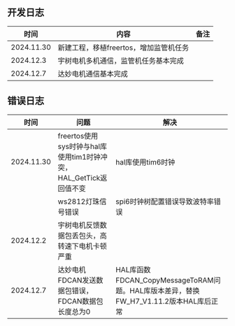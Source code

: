 ## 开发日志

| 时间       | 内容                                   | 备注 |
| ---------- | -------------------------------------- | ---- |
| 2024.11.30 | 新建工程，移植freertos，增加监管机任务 |      |
| 2024.12.3  | 宇树电机多机通信，监管机任务基本完成   |      |
| 2024.12.7  | 达妙电机通信基本完成                   |      |

## 错误日志

| 时间       | 问题                                                         | 解决                                                         |
| ---------- | ------------------------------------------------------------ | ------------------------------------------------------------ |
| 2024.11.30 | freertos使用sys时钟与hal库使用tim1时钟冲突，HAL_GetTick返回值不变 | hal库使用tim6时钟                                            |
|            | ws2812灯珠信号错误                                           | spi6时钟树配置错误导致波特率错误                             |
| 2024.12.2  | 宇树电机反馈数据包丢包头，高转速下电机卡顿严重               |                                                              |
| 2024.12.7  | 达妙电机FDCAN发送数据包错误，FDCAN数据包长度总为0            | HAL库函数FDCAN_CopyMessageToRAM问题。HAL库版本差异，替换FW_H7_V1.11.2版本HAL库后正常 |

